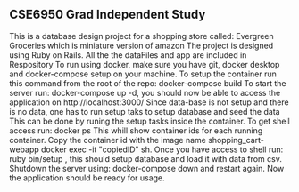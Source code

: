 ## CSE6950 Grad Independent Study
 This is a database design project for a shopping store called: Evergreen Groceries which is miniature version of amazon
 The project is designed using Ruby on Rails.
 All the the dataFiles and app are included in Respository
 To run using docker, make sure you have git, docker desktop and docker-compose setup on your machine.
 To setup the container run this command from the root of the repo: docker-compose build
 To start the server run: docker-compose up -d, you should now be able to access the application on http://localhost:3000/
 Since data-base is not setup and there is no data, one has to run setup taks to setup database and seed the data
 This can be done by runing the setup tasks inside the container. To get shell access run:
 docker ps 
 This whill show container ids for each running container. Copy the container id with the image name  shopping_cart-webapp
 docker exec -it "copiedID" sh. Once you have access to shell run:  ruby bin/setup , this should setup database and load it with
 data from csv. Shutdown the server using: docker-compose down and restart again. Now the application should be ready for usage.
 
